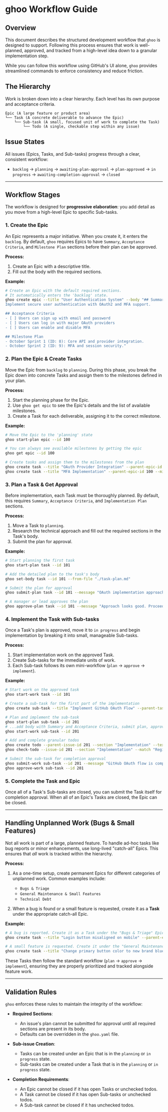 # ghoo Workflow Guide

## Overview

This document describes the structured development workflow that `ghoo` is designed to support. Following this process ensures that work is well-planned, approved, and tracked from a high-level idea down to a granular implementation step.

While you can follow this workflow using GitHub's UI alone, `ghoo` provides streamlined commands to enforce consistency and reduce friction.

## The Hierarchy

Work is broken down into a clear hierarchy. Each level has its own purpose and acceptance criteria.

```
Epic (A large feature or product area)
└── Task (A concrete deliverable to advance the Epic)
    └── Sub-task (A small, focused unit of work to complete the Task)
        └── Todo (A single, checkable step within any issue)
```

## Issue States

All issues (Epics, Tasks, and Sub-tasks) progress through a clear, consistent workflow:

- `backlog` → `planning` → `awaiting-plan-approval` → `plan-approved` → `in progress` → `awaiting-completion-approval` → `closed`

---

## Workflow Stages

The workflow is designed for **progressive elaboration**: you add detail as you move from a high-level Epic to specific Sub-tasks.

### 1. Create the Epic

An Epic represents a major initiative. When you create it, it enters the `backlog`. By default, `ghoo` requires Epics to have `Summary`, `Acceptance Criteria`, and `Milestone Plan` sections before their plan can be approved.

**Process:**
1.  Create an Epic with a descriptive title.
2.  Fill out the body with the required sections.

**Example:**
```bash
# Create an Epic with the default required sections.
# It automatically enters the 'backlog' state.
ghoo create epic --title "User Authentication System" --body "## Summary
Implement secure user authentication with OAuth2 and MFA support.

## Acceptance Criteria
- [ ] Users can sign up with email and password
- [ ] Users can log in with major OAuth providers
- [ ] Users can enable and disable MFA

## Milestone Plan
- October Sprint 1 (ID: 8): Core API and provider integration.
- October Sprint 2 (ID: 9): MFA and session security."
```

### 2. Plan the Epic & Create Tasks

Move the Epic from `backlog` to `planning`. During this phase, you break the Epic down into concrete Tasks and assign them to the milestones defined in your plan.

**Process:**
1.  Start the planning phase for the Epic.
2.  Use `ghoo get epic` to see the Epic's details and the list of available milestones.
3.  Create a Task for each deliverable, assigning it to the correct milestone.

**Example:**
```bash
# Move the Epic to the 'planning' state
ghoo start-plan epic --id 100

# You can always see available milestones by getting the epic
ghoo get epic --id 100

# Create tasks and assign them to the milestones from the plan
ghoo create task --title "OAuth Provider Integration" --parent-epic-id 100 --milestone-id 8
ghoo create task --title "MFA Implementation" --parent-epic-id 100 --milestone-id 9
```

### 3. Plan a Task & Get Approval

Before implementation, each Task must be thoroughly planned. By default, this requires `Summary`, `Acceptance Criteria`, and `Implementation Plan` sections.

**Process:**
1.  Move a Task to `planning`.
2.  Research the technical approach and fill out the required sections in the Task's body.
3.  Submit the plan for approval.

**Example:**
```bash
# Start planning the first task
ghoo start-plan task --id 101

# Add the detailed plan to the task's body
ghoo set-body task --id 101 --from-file "./task-plan.md"

# Submit the plan for approval
ghoo submit-plan task --id 101 --message "OAuth implementation approach is ready for review."

# A manager or lead approves the plan
ghoo approve-plan task --id 101 --message "Approach looks good. Proceed."
```

### 4. Implement the Task with Sub-tasks

Once a Task's plan is approved, move it to `in progress` and begin implementation by breaking it into small, manageable Sub-tasks.

**Process:**
1.  Start implementation work on the approved Task.
2.  Create Sub-tasks for the immediate units of work.
3.  Each Sub-task follows its own mini-workflow (`plan` -> `approve` -> `implement`).

**Example:**
```bash
# Start work on the approved task
ghoo start-work task --id 101

# Create a sub-task for the first part of the implementation
ghoo create sub-task --title "Implement GitHub OAuth Flow" --parent-task-id 101

# Plan and implement the sub-task
ghoo start-plan sub-task --id 201
# ...add body with Summary and Acceptance Criteria, submit plan, approve plan...
ghoo start-work sub-task --id 201

# Add and complete granular todos
ghoo create todo --parent-issue-id 201 --section "Implementation" --text "Register GitHub OAuth app"
ghoo check-todo --issue-id 201 --section "Implementation" --match "Register GitHub OAuth app"

# Submit the sub-task for completion approval
ghoo submit-work sub-task --id 201 --message "GitHub OAuth flow is complete."
ghoo approve-work sub-task --id 201
```

### 5. Complete the Task and Epic

Once all of a Task's Sub-tasks are closed, you can submit the Task itself for completion approval. When all of an Epic's Tasks are closed, the Epic can be closed.

---

## Handling Unplanned Work (Bugs & Small Features)

Not all work is part of a large, planned feature. To handle ad-hoc tasks like bug reports or minor enhancements, use long-lived "catch-all" Epics. This ensures that *all* work is tracked within the hierarchy.

**Process:**
1.  As a one-time setup, create permanent Epics for different categories of unplanned work. Common examples include:
    *   `Bugs & Triage`
    *   `General Maintenance & Small Features`
    *   `Technical Debt`

2.  When a bug is found or a small feature is requested, create it as a **Task** under the appropriate catch-all Epic.

**Example:**
```bash
# A bug is reported. Create it as a Task under the "Bugs & Triage" Epic (e.g., ID 12).
ghoo create task --title "Login button misaligned on mobile" --parent-epic-id 12

# A small feature is requested. Create it under the "General Maintenance" Epic (e.g., ID 13).
ghoo create task --title "Change primary button color to new brand blue" --parent-epic-id 13
```

These Tasks then follow the standard workflow (`plan` -> `approve` -> `implement`), ensuring they are properly prioritized and tracked alongside feature work.

---

## Validation Rules

`ghoo` enforces these rules to maintain the integrity of the workflow:

*   **Required Sections**:
    *   An issue's plan cannot be submitted for approval until all required sections are present in its body.
    *   Defaults can be overridden in the `ghoo.yaml` file.

*   **Sub-issue Creation**:
    *   Tasks can be created under an Epic that is in the `planning` or `in progress` state.
    *   Sub-tasks can be created under a Task that is in the `planning` or `in progress` state.

*   **Completion Requirements**:
    *   An Epic cannot be closed if it has open Tasks or unchecked todos.
    *   A Task cannot be closed if it has open Sub-tasks or unchecked todos.
    *   A Sub-task cannot be closed if it has unchecked todos.
